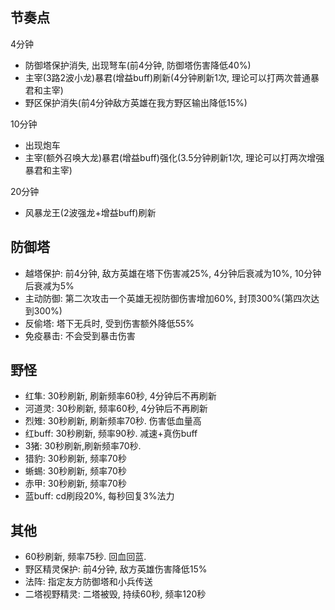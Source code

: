 

## 节奏点


4分钟
- 防御塔保护消失, 出现弩车(前4分钟, 防御塔伤害降低40%)
- 主宰(3路2波小龙)暴君(增益buff)刷新(4分钟刷新1次, 理论可以打两次普通暴君和主宰)
- 野区保护消失(前4分钟敌方英雄在我方野区输出降低15%)

10分钟
- 出现炮车
- 主宰(额外召唤大龙)暴君(增益buff)强化(3.5分钟刷新1次, 理论可以打两次增强暴君和主宰)

20分钟
- 风暴龙王(2波强龙+增益buff)刷新


## 防御塔

- 越塔保护: 前4分钟, 敌方英雄在塔下伤害减25%, 4分钟后衰减为10%, 10分钟后衰减为5%
- 主动防御: 第二次攻击一个英雄无视防御伤害增加60%, 封顶300%(第四次达到300%)
- 反偷塔: 塔下无兵时, 受到伤害额外降低55%
- 免疫暴击: 不会受到暴击伤害

## 野怪
- 红隼: 30秒刷新, 刷新频率60秒, 4分钟后不再刷新
- 河道灵: 30秒刷新, 频率60秒, 4分钟后不再刷新
- 烈雉: 30秒刷新, 刷新频率70秒. 伤害低血量高
- 红buff: 30秒刷新, 频率90秒. 减速+真伤buff
- 3猪: 30秒刷新,刷新频率70秒.
- 猎豹: 30秒刷新, 频率70秒
- 蜥蜴: 30秒刷新, 频率70秒
- 赤甲: 30秒刷新, 频率70秒
- 蓝buff: cd刷段20%, 每秒回复3%法力


## 其他
- 60秒刷新, 频率75秒. 回血回蓝.
- 野区精灵保护: 前4分钟, 敌方英雄伤害降低15%
- 法阵: 指定友方防御塔和小兵传送
- 二塔视野精灵: 二塔被毁, 持续60秒, 频率120秒